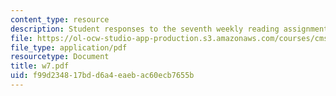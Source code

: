 ```yaml
---
content_type: resource
description: Student responses to the seventh weekly reading assignment.
file: https://ol-ocw-studio-app-production.s3.amazonaws.com/courses/cms-600-videogame-theory-and-analysis-fall-2007/f99d234817bdd6a4eaebac60ecb7655b_w7.pdf
file_type: application/pdf
resourcetype: Document
title: w7.pdf
uid: f99d2348-17bd-d6a4-eaeb-ac60ecb7655b
---
```

